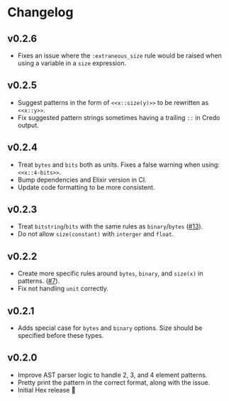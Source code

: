 # Changelog

## v0.2.6

* Fixes an issue where the `:extraneous_size` rule would be raised when using a variable in a `size` expression.

## v0.2.5

* Suggest patterns in the form of `<<x::size(y)>>` to be rewritten as `<<x::y>>`.
* Fix suggested pattern strings sometimes having a trailing `::` in Credo output.

## v0.2.4

* Treat `bytes` and `bits` both as units. Fixes a false warning when using: `<<x::4-bits>>`.
* Bump dependencies and Elixir version in CI.
* Update code formatting to be more consistent.

## v0.2.3

* Treat `bitstring`/`bits` with the same rules as `binary`/`bytes` ([#13](https://github.com/smartrent/credo_binary_patterns/pull/13)).
* Do not allow `size(constant)` with `interger` and `float`.

## v0.2.2

* Create more specific rules around `bytes`, `binary`, and `size(x)` in patterns. ([#7](https://github.com/smartrent/credo_binary_patterns/pull/7)).
* Fix not handling `unit` correctly.

## v0.2.1

* Adds special case for `bytes` and `binary` options. Size should be specified before these types.

## v0.2.0

* Improve AST parser logic to handle 2, 3, and 4 element patterns.
* Pretty print the pattern in the correct format, along with the issue.
* Initial Hex release 🎉
